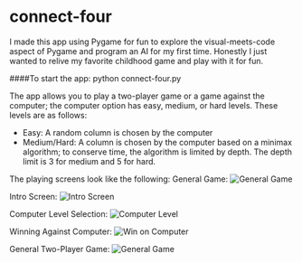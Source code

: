connect-four
============

I made this app using Pygame for fun to explore the visual-meets-code aspect of Pygame and program an AI for my first time. Honestly I just wanted to relive my favorite childhood game and play with it for fun. 

####To start the app:
    python connect-four.py

The app allows you to play a two-player game or a game against the computer; the computer option has easy, medium, or hard levels. These levels are as follows:
* Easy: A random column is chosen by the computer
* Medium/Hard: A column is chosen by the computer based on a minimax algorithm; to conserve time, the algorithm is limited by depth. The depth limit is 3 for medium and 5 for hard. 

The playing screens look like the following:
General Game:
![General Game](https://github.com/nehalita/connect-four/blob/master/screenshots/board-ex.png?raw=true)

Intro Screen:
![Intro Screen](https://github.com/nehalita/connect-four/blob/master/screenshots/intro-mode.png?raw=true)

Computer Level Selection:
![Computer Level](https://github.com/nehalita/connect-four/blob/master/screenshots/comp-level.png?raw=true)

Winning Against Computer:
![Win on Computer](https://github.com/nehalita/connect-four/blob/master/screenshots/win-against-computer.png?raw=true)

General Two-Player Game:
![General Game](https://github.com/nehalita/connect-four/blob/master/screenshots/connect-four-game.png?raw=true)
